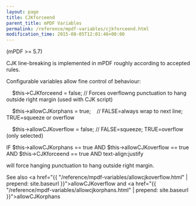 ```yaml
---
layout: page
title: CJKforceend
parent_title: mPDF Variables
permalink: /reference/mpdf-variables/cjkforceend.html
modification_time: 2015-08-05T12:01:46+00:00
---
```


(mPDF &gt;= 5.7)

CJK line-breaking is implemented in mPDF roughly according to accepted rules.

Configurable variables allow fine control of behaviour:

&nbsp;&nbsp;&nbsp; $this-&gt;CJKforceend = false; // Forces overflowng punctuation to hang outside right margin (used with CJK script)

&nbsp;&nbsp;&nbsp; $this-&gt;allowCJKorphans = true;&nbsp;&nbsp;&nbsp; // FALSE=always wrap to next line; TRUE=squeeze or overflow

&nbsp;&nbsp;&nbsp; $this-&gt;allowCJKoverflow = false; // FALSE=squeeze; TRUE=overflow (only selected)

IF $this-&gt;allowCJKorphans == true AND $this-&gt;allowCJKoverflow == true AND $this-&gt;CJKforceend == true AND text-align:justify

will force hanging punctuation to hang outside right margin.

See also <a href="{{ "/reference/mpdf-variables/allowcjkoverflow.html" | prepend: site.baseurl }}">allowCJKoverflow</a> and <a href="{{ "/reference/mpdf-variables/allowcjkorphans.html" | prepend: site.baseurl }}">allowCJKorphans</a>

